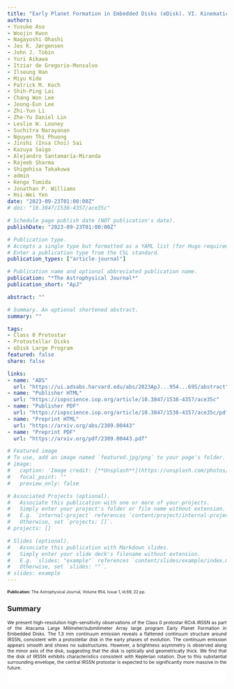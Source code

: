 ```yaml
---
title: "Early Planet Formation in Embedded Disks (eDisk). VI. Kinematic Structures around the Very-low-mass Protostar IRAS 16253-2429"
authors:
- Yusuke Aso
- Woojin Kwon
- Nagayoshi Ohashi
- Jes K. Jørgensen
- John J. Tobin
- Yuri Aikawa
- Itziar de Gregorio-Monsalvo
- Ilseung Han
- Miyu Kido
- Patrick M. Koch
- Shih-Ping Lai
- Chang Won Lee
- Jeong-Eun Lee
- Zhi-Yun Li
- Zhe-Yu Daniel Lin
- Leslie W. Looney
- Suchitra Narayanan
- Nguyen Thi Phuong
- Jinshi (Insa Choi) Sai
- Kazuya Saigo
- Alejandro Santamaría-Miranda
- Rajeeb Sharma
- Shigehisa Takakuwa
- admin
- Kengo Tomida
- Jonathan P. Williams
- Hsi-Wei Yen
date: "2023-09-23T01:00:00Z"
# doi: "10.3847/1538-4357/ace35c"

# Schedule page publish date (NOT publication's date).
publishDate: "2023-09-23T01:00:00Z"

# Publication type.
# Accepts a single type but formatted as a YAML list (for Hugo requirements).
# Enter a publication type from the CSL standard.
publication_types: ["article-journal"]

# Publication name and optional abbreviated publication name.
publication: "*The Astrophysical Journal*"
publication_short: "ApJ"

abstract: ""

# Summary. An optional shortened abstract.
summary: ""

tags:
- Class 0 Protostar
- Protostellar Disks
- eDisk Large Program
featured: false
share: false

links:
- name: "ADS"
  url: "https://ui.adsabs.harvard.edu/abs/2023ApJ...954...69S/abstract"
- name: "Publisher HTML"
  url: "https://iopscience.iop.org/article/10.3847/1538-4357/ace35c"
- name: "Publisher PDF"
  url: "https://iopscience.iop.org/article/10.3847/1538-4357/ace35c/pdf"
- name: "Preprint HTML"
  url: "https://arxiv.org/abs/2309.00443"
- name: "Preprint PDF"
  url: "https://arxiv.org/pdf/2309.00443.pdf"

# Featured image
# To use, add an image named `featured.jpg/png` to your page's folder. 
# image:
#   caption: 'Image credit: [**Unsplash**](https://unsplash.com/photos/jdD8gXaTZsc)'
#   focal_point: ""
#   preview_only: false

# Associated Projects (optional).
#   Associate this publication with one or more of your projects.
#   Simply enter your project's folder or file name without extension.
#   E.g. `internal-project` references `content/project/internal-project/index.md`.
#   Otherwise, set `projects: []`.
# projects: []

# Slides (optional).
#   Associate this publication with Markdown slides.
#   Simply enter your slide deck's filename without extension.
#   E.g. `slides: "example"` references `content/slides/example/index.md`.
#   Otherwise, set `slides: ""`.
# slides: example
---
```


<!-- Add the publication's **full text** or **supplementary notes** here. You can use rich formatting such as including [code, math, and images](https://docs.hugoblox.com/content/writing-markdown-latex/). -->
<span style="font-size:0.65em;">
<strong>Publication:</strong> The Astrophysical Journal, Volume 954, Issue 1, id.69, 22 pp.
</span>

### Summary
<span style="font-size:0.75em; text-align:justify; text-justify:inter-word; display:block">
We present high-resolution high-sensitivity observations of the Class 0 protostar RCrA IRS5N as part of the Atacama Large Milimeter/submilimeter Array large program Early Planet Formation in Embedded Disks. The 1.3 mm continuum emission reveals a flattened continuum structure around IRS5N, consistent with a protostellar disk in the early phases of evolution. The continuum emission appears smooth and shows no substructures. However, a brightness asymmetry is observed along the minor axis of the disk, suggesting that the disk is optically and geometrically thick. We find that the disk of IRS5N exhibits characteristics consistent with Keplerian rotation. Due to this substantial surrounding envelope, the central IRS5N protostar is expected to be significantly more massive in the future.
</span>

<html>
  <style>
    section {
        background: white;
        color: black;
        border-radius: 1em;
        padding: 1em;
        left: 50% }
    #inner {
        display: inline-block;
        display: flex;
        align-items: center;
        justify-content: center }
  </style>
  <section>
    <div id="inner">
      <script type='text/javascript' src='https://d1bxh8uas1mnw7.cloudfront.net/assets/embed.js'></script>
        <span style="float:center"; 
          class="__dimensions_badge_embed__" 
          data-doi="10.3847/1538-4357/ace35c"
          data-hide-zero-citations="false" 
          data-legend="always">
        </span>
      <script async src="https://badge.dimensions.ai/badge.js" charset="utf-8"></script>
    </div>
  </section>